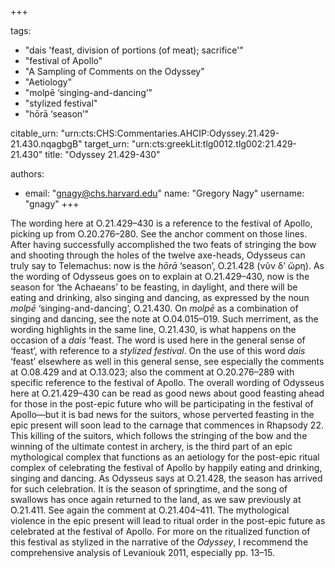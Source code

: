 +++

tags:
- "dais &#39;feast, division of portions (of meat); sacrifice&#39;"
- "festival of Apollo"
- "A Sampling of Comments on the Odyssey"
- "Aetiology"
- "molpē ‘singing-and-dancing’"
- "stylized festival"
- "hōrā ‘season’"

citable_urn: "urn:cts:CHS:Commentaries.AHCIP:Odyssey.21.429-21.430.nqagbgB"
target_urn: "urn:cts:greekLit:tlg0012.tlg002:21.429-21.430"
title: "Odyssey 21.429-430"

authors:
- email: "gnagy@chs.harvard.edu"
  name: "Gregory Nagy"
  username: "gnagy"
+++

<p>The wording here at O.21.429–430 is a reference to the festival of Apollo, picking up from O.20.276–280. See the anchor comment on those lines. After having successfully accomplished the two feats of stringing the bow and shooting through the holes of the twelve axe-heads, Odysseus can truly say to Telemachus: now is the <em>hōrā</em> ‘season’, O.21.428 (νῦν δ’ ὥρη). As the wording of Odysseus goes on to explain at O.21.429–430, now is the season for ‘the Achaeans’ to be feasting, in daylight, and there will be eating and drinking, also singing and dancing, as expressed by the noun <em>molpē</em> ‘singing-and-dancing’, O.21.430. On <em>molpē</em> as a combination of singing and dancing, see the note at O.04.015–019. Such merriment, as the wording highlights in the same line, O.21.430, is what happens on the occasion of a <em>dais</em> ‘feast. The word is used here in the general sense of ‘feast’, with reference to a <em>stylized festival</em>. On the use of this word <em>dais</em> ‘feast’ elsewhere as well in this general sense, see especially the comments at O.08.429 and at O.13.023; also the comment at O.20.276–289 with specific reference to the festival of Apollo. The overall wording of Odysseus here at O.21.429–430 can be read as good news about good feasting ahead for those in the post-epic future who will be participating in the festival of Apollo—but it is bad news for the suitors, whose perverted feasting in the epic present will soon lead to the carnage that commences in Rhapsody 22. This killing of the suitors, which follows the stringing of the bow and the winning of the ultimate contest in archery, is the third part of an epic mythological complex that functions as an aetiology for the post-epic ritual complex of celebrating the festival of Apollo by happily eating and drinking, singing and dancing. As Odysseus says at O.21.428, the season has arrived for such celebration. It is the season of springtime, and the song of swallows has once again returned to the land, as we saw previously at O.21.411. See again the comment at O.21.404–411. The mythological violence in the epic present will lead to ritual order in the post-epic future as celebrated at the festival of Apollo. For more on the ritualized function of this festival as stylized in the narrative of the <em>Odyssey</em>, I recommend the comprehensive analysis of Levaniouk 2011, especially pp. 13–15.  </p>